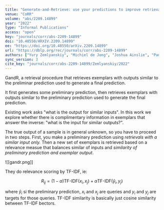 ```yaml
---
title: "Generate-and-Retrieve: use your predictions to improve retrieval for semantic parsing."
venue: "CoRR"
volume: "abs/2209.14899"
year: "2022"
type: "Informal Publications"
access: "open"
key: "journals/corr/abs-2209-14899"
doi: "10.48550/ARXIV.2209.14899"
ee: "https://doi.org/10.48550/arXiv.2209.14899"
url: "https://dblp.org/rec/journals/corr/abs-2209-14899"
authors: ["Yury Zemlyanskiy", "Michiel de Jong", "Joshua Ainslie", "Panupong Pasupat", "Peter Shaw", "Linlu Qiu", "Sumit Sanghai", "Fei Sha"]
sync_version: 3
cite_key: "journals/corr/abs-2209-14899/Zemlyanskiy/2022"
---
```


GandR, a retrieval procedure that retrieves exemplars with outputs similar to the preliminar prediction used to generate a final prediction.

It first generates some preliminary prediction, then retrieves exemplars with outputs similar to the preliminary prediction used to generate the final prediction.

Existing work asks "what is the output for similar inputs". In this work we explore whether there is complimentary information in exemplars that answer the inverse: "what is the input for similar outputs?".

The true output of a sample is in general unknown, so you have to proceed in two steps. First, you make a preliminary prediction using *retrievals with a similar input only.* Then a new set of exemplars is retrieved based on a  relevance measue that balances similar of inputs and *similarity of preliminary prediction and exemplar output*.

![[gandr.png]]

They do relevance scoring by TF-IDF, ie:

$$
R_{ij} = (1 - \alpha)\text{TF-IDF}(x_i, x_j) + \alpha \text{TF-IDF}(\hat y_i, y_j)
$$

where $\hat y_i$ si the preliminary prediction, $x_i$ and $x_j$ are queries and $y_i$ and $y_j$ are targets for those queries. TF-IDF similarity is basically just cosine similarity between TF-IDF bectors.